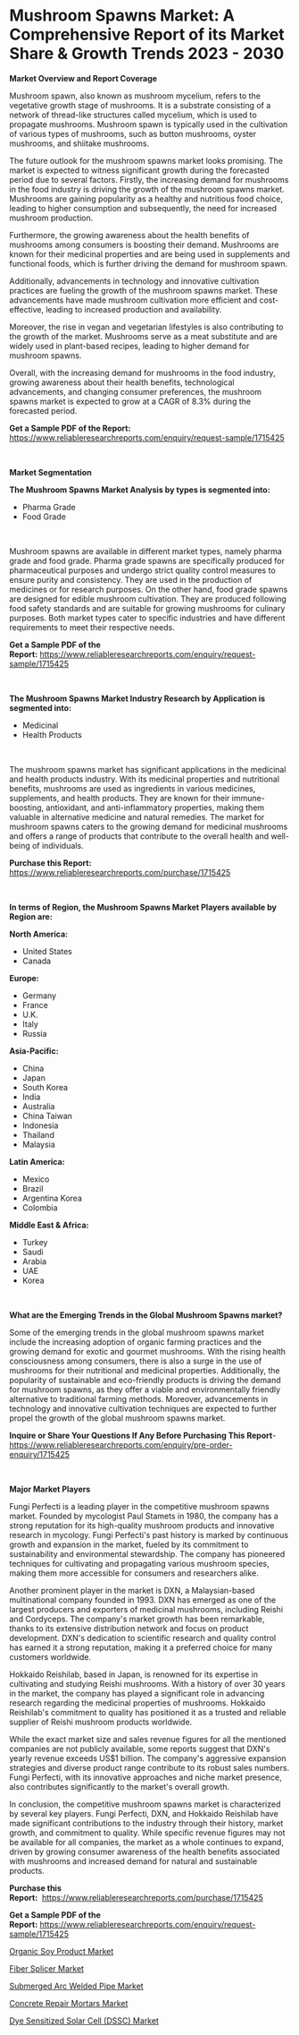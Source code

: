 <p><h1>Mushroom Spawns Market: A Comprehensive Report of its Market Share & Growth Trends 2023 - 2030</h1></p><p><strong>Market Overview and Report Coverage</strong></p>
<p><p>Mushroom spawn, also known as mushroom mycelium, refers to the vegetative growth stage of mushrooms. It is a substrate consisting of a network of thread-like structures called mycelium, which is used to propagate mushrooms. Mushroom spawn is typically used in the cultivation of various types of mushrooms, such as button mushrooms, oyster mushrooms, and shiitake mushrooms.</p><p>The future outlook for the mushroom spawns market looks promising. The market is expected to witness significant growth during the forecasted period due to several factors. Firstly, the increasing demand for mushrooms in the food industry is driving the growth of the mushroom spawns market. Mushrooms are gaining popularity as a healthy and nutritious food choice, leading to higher consumption and subsequently, the need for increased mushroom production.</p><p>Furthermore, the growing awareness about the health benefits of mushrooms among consumers is boosting their demand. Mushrooms are known for their medicinal properties and are being used in supplements and functional foods, which is further driving the demand for mushroom spawn.</p><p>Additionally, advancements in technology and innovative cultivation practices are fueling the growth of the mushroom spawns market. These advancements have made mushroom cultivation more efficient and cost-effective, leading to increased production and availability.</p><p>Moreover, the rise in vegan and vegetarian lifestyles is also contributing to the growth of the market. Mushrooms serve as a meat substitute and are widely used in plant-based recipes, leading to higher demand for mushroom spawns.</p><p>Overall, with the increasing demand for mushrooms in the food industry, growing awareness about their health benefits, technological advancements, and changing consumer preferences, the mushroom spawns market is expected to grow at a CAGR of 8.3% during the forecasted period.</p></p>
<p><strong>Get a Sample PDF of the Report:</strong> <a href="https://www.reliableresearchreports.com/enquiry/request-sample/1715425">https://www.reliableresearchreports.com/enquiry/request-sample/1715425</a></p>
<p>&nbsp;</p>
<p><strong>Market Segmentation</strong></p>
<p><strong>The Mushroom Spawns Market Analysis by types is segmented into:</strong></p>
<p><ul><li>Pharma Grade</li><li>Food Grade</li></ul></p>
<p>&nbsp;</p>
<p><p>Mushroom spawns are available in different market types, namely pharma grade and food grade. Pharma grade spawns are specifically produced for pharmaceutical purposes and undergo strict quality control measures to ensure purity and consistency. They are used in the production of medicines or for research purposes. On the other hand, food grade spawns are designed for edible mushroom cultivation. They are produced following food safety standards and are suitable for growing mushrooms for culinary purposes. Both market types cater to specific industries and have different requirements to meet their respective needs.</p></p>
<p><strong>Get a Sample PDF of the Report:</strong>&nbsp;<a href="https://www.reliableresearchreports.com/enquiry/request-sample/1715425">https://www.reliableresearchreports.com/enquiry/request-sample/1715425</a></p>
<p>&nbsp;</p>
<p><strong>The Mushroom Spawns Market Industry Research by Application is segmented into:</strong></p>
<p><ul><li>Medicinal</li><li>Health Products</li></ul></p>
<p>&nbsp;</p>
<p><p>The mushroom spawns market has significant applications in the medicinal and health products industry. With its medicinal properties and nutritional benefits, mushrooms are used as ingredients in various medicines, supplements, and health products. They are known for their immune-boosting, antioxidant, and anti-inflammatory properties, making them valuable in alternative medicine and natural remedies. The market for mushroom spawns caters to the growing demand for medicinal mushrooms and offers a range of products that contribute to the overall health and well-being of individuals.</p></p>
<p><strong>Purchase this Report:</strong>&nbsp; <a href="https://www.reliableresearchreports.com/purchase/1715425">https://www.reliableresearchreports.com/purchase/1715425</a></p>
<p>&nbsp;</p>
<p><strong>In terms of Region, the Mushroom Spawns Market Players available by Region are:</strong></p>
<p>
    <p> <strong> North America: </strong>
        <ul>
            <li>United States</li>
            <li>Canada</li>
        </ul>
        </p> 
    <p> <strong> Europe: </strong>
        <ul>
            <li>Germany</li>
            <li>France</li>
            <li>U.K.</li>
            <li>Italy</li>
            <li>Russia</li>
        </ul>
        </p> 
    <p> <strong> Asia-Pacific: </strong>
        <ul>
            <li>China</li>
            <li>Japan</li>
            <li>South Korea</li>
            <li>India</li>
            <li>Australia</li>
            <li>China Taiwan</li>
            <li>Indonesia</li>
            <li>Thailand</li>
            <li>Malaysia</li>
        </ul>
        </p> 
    <p> <strong> Latin America: </strong>
        <ul>
            <li>Mexico</li>
            <li>Brazil</li>
            <li>Argentina Korea</li>
            <li>Colombia</li>
        </ul>
        </p> 
    <p> <strong> Middle East & Africa: </strong>
        <ul>
            <li>Turkey</li>
            <li>Saudi</li>
            <li>Arabia</li>
            <li>UAE</li>
            <li>Korea</li>
        </ul>
    </p>
    </p>
<p>&nbsp;</p>
<p><strong>What are the Emerging Trends in the Global Mushroom Spawns market?</strong></p>
<p><p>Some of the emerging trends in the global mushroom spawns market include the increasing adoption of organic farming practices and the growing demand for exotic and gourmet mushrooms. With the rising health consciousness among consumers, there is also a surge in the use of mushrooms for their nutritional and medicinal properties. Additionally, the popularity of sustainable and eco-friendly products is driving the demand for mushroom spawns, as they offer a viable and environmentally friendly alternative to traditional farming methods. Moreover, advancements in technology and innovative cultivation techniques are expected to further propel the growth of the global mushroom spawns market.</p></p>
<p><strong>Inquire or Share Your Questions If Any Before Purchasing This Report</strong>- <a href="https://www.reliableresearchreports.com/enquiry/pre-order-enquiry/1715425">https://www.reliableresearchreports.com/enquiry/pre-order-enquiry/1715425</a></p>
<p>&nbsp;</p>
<p><strong>Major Market Players</strong></p>
<p><p>Fungi Perfecti is a leading player in the competitive mushroom spawns market. Founded by mycologist Paul Stamets in 1980, the company has a strong reputation for its high-quality mushroom products and innovative research in mycology. Fungi Perfecti's past history is marked by continuous growth and expansion in the market, fueled by its commitment to sustainability and environmental stewardship. The company has pioneered techniques for cultivating and propagating various mushroom species, making them more accessible for consumers and researchers alike. </p><p>Another prominent player in the market is DXN, a Malaysian-based multinational company founded in 1993. DXN has emerged as one of the largest producers and exporters of medicinal mushrooms, including Reishi and Cordyceps. The company's market growth has been remarkable, thanks to its extensive distribution network and focus on product development. DXN's dedication to scientific research and quality control has earned it a strong reputation, making it a preferred choice for many customers worldwide. </p><p>Hokkaido Reishilab, based in Japan, is renowned for its expertise in cultivating and studying Reishi mushrooms. With a history of over 30 years in the market, the company has played a significant role in advancing research regarding the medicinal properties of mushrooms. Hokkaido Reishilab's commitment to quality has positioned it as a trusted and reliable supplier of Reishi mushroom products worldwide. </p><p>While the exact market size and sales revenue figures for all the mentioned companies are not publicly available, some reports suggest that DXN's yearly revenue exceeds US$1 billion. The company's aggressive expansion strategies and diverse product range contribute to its robust sales numbers. Fungi Perfecti, with its innovative approaches and niche market presence, also contributes significantly to the market's overall growth. </p><p>In conclusion, the competitive mushroom spawns market is characterized by several key players. Fungi Perfecti, DXN, and Hokkaido Reishilab have made significant contributions to the industry through their history, market growth, and commitment to quality. While specific revenue figures may not be available for all companies, the market as a whole continues to expand, driven by growing consumer awareness of the health benefits associated with mushrooms and increased demand for natural and sustainable products.</p></p>
<p><strong>Purchase this Report:</strong>&nbsp;&nbsp;<a href="https://www.reliableresearchreports.com/purchase/1715425">https://www.reliableresearchreports.com/purchase/1715425</a></p>
<p></p>
<p><strong>Get a Sample PDF of the Report:</strong>&nbsp;<a href="https://www.reliableresearchreports.com/enquiry/request-sample/1715425">https://www.reliableresearchreports.com/enquiry/request-sample/1715425</a></p>
<p><p><a href="https://medium.com/@ulicesdoyle2023/organic-soy-product-market-report-reveals-the-latest-trends-and-growth-opportunities-of-this-market-38b87873c0f7">Organic Soy Product Market</a></p><p><a href="https://github.com/rahu1501/Market-Research-Report-List-1/blob/main/fiber-splicer-market.md">Fiber Splicer Market</a></p><p><a href="https://www.linkedin.com/pulse/submerged-arc-welded-pipe-market-research-report-unlocks-7gnyf/">Submerged Arc Welded Pipe Market</a></p><p><a href="https://www.linkedin.com/pulse/concrete-repair-mortars-market-size-share-global-fj8of/">Concrete Repair Mortars Market</a></p><p><a href="https://github.com/rahu1503/Market-Research-Report-List-1/blob/main/dye-sensitized-solar-cell-dssc-market.md">Dye Sensitized Solar Cell (DSSC) Market</a></p></p>